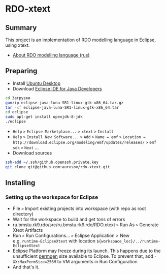 # RDO-xtext
## Summary
This project is an implementation of RDO modelling language in Eclipse, using xtext.
* [About RDO modelling language (rus)](http://rdo.rk9.bmstu.ru/help/help/rdo_lang_rus/html/rdo_intro.htm)

## Preparing
 * Install [Ubuntu Desktop](http://www.ubuntu.com/download/desktop/)
 * Download [Eclipse IDE for Java Developers](https://www.eclipse.org/downloads/)
```bash
cd Загрузки
gunzip eclipse-java-luna-SR1-linux-gtk-x86_64.tar.gz
tar -xf eclipse-java-luna-SR1-linux-gtk-x86_64.tar
cd eclipse
sudo apt-get install openjdk-8-jdk
./eclipse
```

 * `Help` `>` `Eclipse Marketplace...` `>` `xtext` `>` `Install`
 * `Help` `>` `Install New Software...` `>` `Add` `>` `Name = emf` `>` `Location = http://download.eclipse.org/modeling/emf/updates/releases/` `>` `emf sdk` `>` `Next` ...
 * Download sources
```bash
ssh-add ~/.ssh/github.openssh.private.key
git clone git@github.com:aurusov/rdo-xtext.git
```

## Installing  
### Setting up the workspace for Eclipse
* File `>` Import existing projects into workspace (with repo as root directory)
* Wait for the workspace to build and get tons of errors
* ru.bmstu.rk9.rdo/src/ru.bmstu.rk9.rdo/RDO.xtext `>` Run As `>` Generate Xtext Artifacts
* Run `>` Run Configurations... `>` Eclipse Application > New  
    e.g. `runtime-EclipseXtext` with location `${workspace_loc}/../runtime-EclipseXtext`
 * Eclipse Platform may freeze during its launch. This happens due to the unsufficient [permgen](http://wiki.eclipse.org/FAQ_How_do_I_increase_the_permgen_size_available_to_Eclipse%3F) size available to Eclipse. To prevent that, add `-XX:MaxPermSize=256M` to VM arguments in Run Configuration
* And that's it.
